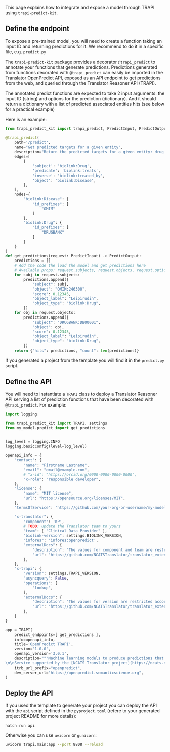 This page explains how to integrate and expose a model through TRAPI using `trapi-predict-kit`.

## Define the endpoint

To expose a pre-trained model, you will need to create a function taking an input ID and returning predictions for it. We recommend to do it in a specific file, e.g. `predict.py`

The `trapi-predict-kit` package provides a decorator `@trapi_predict` to annotate your functions that generate predictions. Predictions generated from functions decorated with `@trapi_predict` can easily be imported in the Translator OpenPredict API, exposed as an API endpoint to get predictions from the web, and queried through the Translator Reasoner API (TRAPI).

The annotated predict functions are expected to take 2 input arguments: the input ID (string) and options for the prediction (dictionary). And it should return a dictionary with a list of predicted associated entities hits (see below for a practical example)

Here is an example:

```python
from trapi_predict_kit import trapi_predict, PredictInput, PredictOutput

@trapi_predict(
    path='/predict',
    name="Get predicted targets for a given entity",
    description="Return the predicted targets for a given entity: drug (DrugBank ID) or disease (OMIM ID), with confidence scores.",
    edges=[
        {
            'subject': 'biolink:Drug',
            'predicate': 'biolink:treats',
            'inverse': 'biolink:treated_by',
            'object': 'biolink:Disease',
        },
    ],
	nodes={
        "biolink:Disease": {
            "id_prefixes": [
                "OMIM"
            ]
        },
        "biolink:Drug": {
            "id_prefixes": [
                "DRUGBANK"
            ]
        }
    }
)
def get_predictions(request: PredictInput) -> PredictOutput:
    predictions = []
    # Add the code the load the model and get predictions here
    # Available props: request.subjects, request.objects, request.options
    for subj in request.subjects:
        predictions.append({
            "subject": subj,
            "object": "OMIM:246300",
            "score": 0.12345,
            "object_label": "Leipirudin",
            "object_type": "biolink:Drug",
        })
    for obj in request.objects:
        predictions.append({
            "subject": "DRUGBANK:DB00001",
            "object": obj,
            "score": 0.12345,
            "object_label": "Leipirudin",
            "object_type": "biolink:Drug",
        })
    return {"hits": predictions, "count": len(predictions)}
```

If you generated a project from the template you will find it in the `predict.py` script.

## Define the API

You will need to instantiate a `TRAPI` class to deploy a Translator Reasoner API serving a list of prediction functions that have been decorated with `@trapi_predict`. For example:

```python
import logging

from trapi_predict_kit import TRAPI, settings
from my_model.predict import get_predictions


log_level = logging.INFO
logging.basicConfig(level=log_level)

openapi_info = {
    "contact": {
        "name": "Firstname Lastname",
        "email": "email@example.com",
        # "x-id": "https://orcid.org/0000-0000-0000-0000",
        "x-role": "responsible developer",
    },
    "license": {
        "name": "MIT license",
        "url": "https://opensource.org/licenses/MIT",
    },
    "termsOfService": 'https://github.com/your-org-or-username/my-model/blob/main/LICENSE.txt',

    "x-translator": {
        "component": 'KP',
        # TODO: update the Translator team to yours
        "team": [ "Clinical Data Provider" ],
        "biolink-version": settings.BIOLINK_VERSION,
        "infores": 'infores:openpredict',
        "externalDocs": {
            "description": "The values for component and team are restricted according to this external JSON schema. See schema and examples at url",
            "url": "https://github.com/NCATSTranslator/translator_extensions/blob/production/x-translator/",
        },
    },
    "x-trapi": {
        "version": settings.TRAPI_VERSION,
        "asyncquery": False,
        "operations": [
            "lookup",
        ],
        "externalDocs": {
            "description": "The values for version are restricted according to the regex in this external JSON schema. See schema and examples at url",
            "url": "https://github.com/NCATSTranslator/translator_extensions/blob/production/x-trapi/",
        },
    }
}

app = TRAPI(
    predict_endpoints=[ get_predictions ],
    info=openapi_info,
    title='OpenPredict TRAPI',
    version='1.0.0',
    openapi_version='3.0.1',
    description="""Machine learning models to produce predictions that can be integrated to Translator Reasoner APIs.
\n\nService supported by the [NCATS Translator project](https://ncats.nih.gov/translator/about)""",
    itrb_url_prefix="openpredict",
    dev_server_url="https://openpredict.semanticscience.org",
)
```

## Deploy the API

If you used the template to generate your project you can deploy the API with the `api` script defined in the `pyproject.toml` (refere to your generated project README for more details):

```bash
hatch run api
```

Otherwise you can use `uvicorn` or `gunicorn`:

```bash
uvicorn trapi.main:app --port 8808 --reload
```
